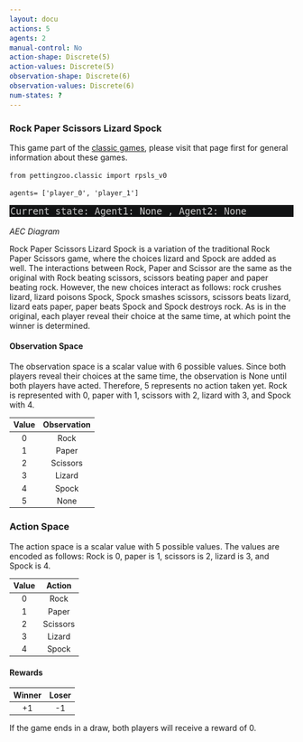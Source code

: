 ```yaml
---
layout: docu
actions: 5
agents: 2
manual-control: No
action-shape: Discrete(5)
action-values: Discrete(5)
observation-shape: Discrete(6)
observation-values: Discrete(6)
num-states: ?
---
```

### Rock Paper Scissors Lizard Spock

This game part of the [classic games](../classic), please visit that page first for general information about these games.


`from pettingzoo.classic import rpsls_v0`

`agents= ['player_0', 'player_1']`

![](classic_rpsls.gif)

*AEC Diagram*

Rock Paper Scissors Lizard Spock is a variation of the traditional Rock Paper Scissors game, where the choices lizard and Spock are added as well. The interactions between Rock, Paper and Scissor are the same as the original with Rock beating scissors, scissors beating paper and paper beating rock. However, the new choices interact as follows: rock crushes lizard, lizard poisons Spock, Spock smashes scissors, scissors beats lizard, lizard eats paper, paper beats Spock and Spock destroys rock. As is in the original, each player reveal their choice at the same time, at which point the winner is determined.


#### Observation Space

The observation space is a scalar value with 6 possible values. Since both players reveal their choices at the same time, the observation is None until both players have acted. Therefore, 5 represents no action taken yet. Rock is represented with 0, paper with 1, scissors with 2, lizard with 3, and Spock with 4.

| Value  |  Observation |
| :----: | :---------:  |
| 0      | Rock         |
| 1      | Paper        |
| 2      | Scissors     |
| 3      | Lizard       |
| 4      | Spock        |
| 5      | None         |

### Action Space

The action space is a scalar value with 5 possible values. The values are encoded as follows: Rock is 0, paper is 1, scissors is 2, lizard is 3, and Spock is 4.

| Value  |  Action |
| :----: | :---------:  |
| 0      | Rock         |
| 1      | Paper        |
| 2      | Scissors     |
| 3      | Lizard       |
| 4      | Spock        |

#### Rewards

| Winner | Loser |
| :----: | :---: |
| +1     | -1    |

If the game ends in a draw, both players will receive a reward of 0.